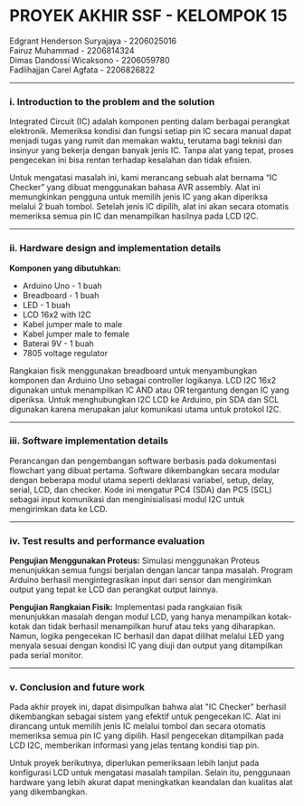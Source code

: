 
# PROYEK AKHIR SSF - KELOMPOK 15

Edgrant Henderson Suryajaya - 2206025016  
Fairuz Muhammad - 2206814324  
Dimas Dandossi Wicaksono - 2206059780  
Fadlihajjan Carel Agfata - 2206826822  

---

### i. Introduction to the problem and the solution

Integrated Circuit (IC) adalah komponen penting dalam berbagai perangkat elektronik. Memeriksa kondisi dan fungsi setiap pin IC secara manual dapat menjadi tugas yang rumit dan memakan waktu, terutama bagi teknisi dan insinyur yang bekerja dengan banyak jenis IC. Tanpa alat yang tepat, proses pengecekan ini bisa rentan terhadap kesalahan dan tidak efisien.

Untuk mengatasi masalah ini, kami merancang sebuah alat bernama “IC Checker” yang dibuat menggunakan bahasa AVR assembly. Alat ini memungkinkan pengguna untuk memilih jenis IC yang akan diperiksa melalui 2 buah tombol. Setelah jenis IC dipilih, alat ini akan secara otomatis memeriksa semua pin IC dan menampilkan hasilnya pada LCD I2C.

---

### ii. Hardware design and implementation details

**Komponen yang dibutuhkan:**
- Arduino Uno - 1 buah
- Breadboard - 1 buah
- LED - 1 buah
- LCD 16x2 with I2C
- Kabel jumper male to male
- Kabel jumper male to female
- Baterai 9V - 1 buah
- 7805 voltage regulator

Rangkaian fisik menggunakan breadboard untuk menyambungkan komponen dan Arduino Uno sebagai controller logikanya. LCD I2C 16x2 digunakan untuk menampilkan IC AND atau OR tergantung dengan IC yang diperiksa. Untuk menghubungkan I2C LCD ke Arduino, pin SDA dan SCL digunakan karena merupakan jalur komunikasi utama untuk protokol I2C.

---

### iii. Software implementation details

Perancangan dan pengembangan software berbasis pada dokumentasi flowchart yang dibuat pertama. Software dikembangkan secara modular dengan beberapa modul utama seperti deklarasi variabel, setup, delay, serial, LCD, dan checker. Kode ini mengatur PC4 (SDA) dan PC5 (SCL) sebagai input komunikasi dan menginisialisasi modul I2C untuk mengirimkan data ke LCD.

---

### iv. Test results and performance evaluation

**Pengujian Menggunakan Proteus:**
Simulasi menggunakan Proteus menunjukkan semua fungsi berjalan dengan lancar tanpa masalah. Program Arduino berhasil mengintegrasikan input dari sensor dan mengirimkan output yang tepat ke LCD dan perangkat output lainnya.

**Pengujian Rangkaian Fisik:**
Implementasi pada rangkaian fisik menunjukkan masalah dengan modul LCD, yang hanya menampilkan kotak-kotak dan tidak berhasil menampilkan huruf atau teks yang diharapkan. Namun, logika pengecekan IC berhasil dan dapat dilihat melalui LED yang menyala sesuai dengan kondisi IC yang diuji dan output yang ditampilkan pada serial monitor.

---

### v. Conclusion and future work

Pada akhir proyek ini, dapat disimpulkan bahwa alat "IC Checker" berhasil dikembangkan sebagai sistem yang efektif untuk pengecekan IC. Alat ini dirancang untuk memilih jenis IC melalui tombol dan secara otomatis memeriksa semua pin IC yang dipilih. Hasil pengecekan ditampilkan pada LCD I2C, memberikan informasi yang jelas tentang kondisi tiap pin.

Untuk proyek berikutnya, diperlukan pemeriksaan lebih lanjut pada konfigurasi LCD untuk mengatasi masalah tampilan. Selain itu, penggunaan hardware yang lebih akurat dapat meningkatkan keandalan dan kualitas alat yang dikembangkan.
